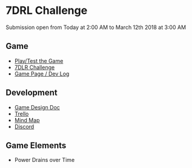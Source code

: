 # 7DRL Challenge 
Submission open from Today at 2:00 AM to March 12th 2018 at 3:00 AM

## Game
* [Play/Test the Game](https://webthingee.github.io/LPN9/)
* [7DLR Challenge](https://itch.io/jam/7drl-challenge-2018)
* [Game Page / Dev Log](https://webthingee.itch.io/lpn9)

## Development
* [Game Design Doc](https://paper.dropbox.com/doc/LPN9-OqTuWvySvZzwD2jsmQxRg)
* [Trello](https://trello.com/b/j2pV0jh9/lpn9)
* [Mind Map](https://www.mindmeister.com/1048975360)
* [Discord](https://discord.gg/uSRcBW8)

## Game Elements
* Power Drains over Time
